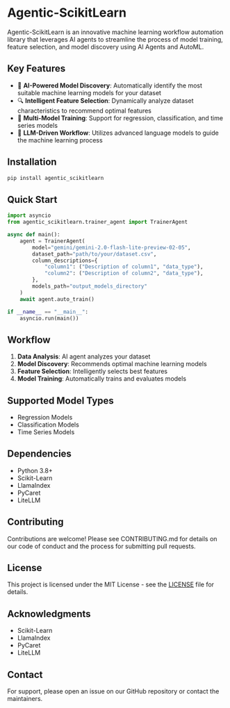 # Agentic-ScikitLearn

Agentic-ScikitLearn is an innovative machine learning workflow automation library that leverages AI agents to streamline the process of model training, feature selection, and model discovery using AI Agents and AutoML.

## Key Features

- 🤖 **AI-Powered Model Discovery**: Automatically identify the most suitable machine learning models for your dataset
- 🔍 **Intelligent Feature Selection**: Dynamically analyze dataset characteristics to recommend optimal features
- 🚀 **Multi-Model Training**: Support for regression, classification, and time series models
- 🧠 **LLM-Driven Workflow**: Utilizes advanced language models to guide the machine learning process

## Installation

```bash
pip install agentic_scikitlearn
```

## Quick Start

```python
import asyncio
from agentic_scikitlearn.trainer_agent import TrainerAgent

async def main():
    agent = TrainerAgent(
        model="gemini/gemini-2.0-flash-lite-preview-02-05",
        dataset_path="path/to/your/dataset.csv",
        column_descriptions={
            "column1": ("Description of column1", "data_type"),
            "column2": ("Description of column2", "data_type"),
        },
        models_path="output_models_directory"
    )
    await agent.auto_train()

if __name__ == "__main__":
    asyncio.run(main())
```

## Workflow

1. **Data Analysis**: AI agent analyzes your dataset
2. **Model Discovery**: Recommends optimal machine learning models
3. **Feature Selection**: Intelligently selects best features
4. **Model Training**: Automatically trains and evaluates models

## Supported Model Types

- Regression Models
- Classification Models
- Time Series Models

## Dependencies

- Python 3.8+
- Scikit-Learn
- LlamaIndex
- PyCaret
- LiteLLM

## Contributing

Contributions are welcome! Please see CONTRIBUTING.md for details on our code of conduct and the process for submitting pull requests.

## License

This project is licensed under the MIT License - see the [LICENSE](LICENSE) file for details.

## Acknowledgments

- Scikit-Learn
- LlamaIndex
- PyCaret
- LiteLLM

## Contact

For support, please open an issue on our GitHub repository or contact the maintainers.
